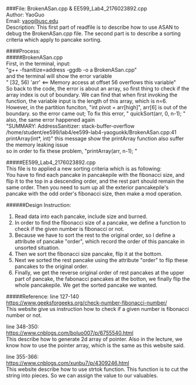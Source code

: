 ###File: BrokenASan.cpp & EE599_Lab4_2176023892.cpp  
Author: YaoGuo   
Email: yaog@usc.edu  
Description: This first part of readfile is to describe how to use ASAN to debug the BrokenASan.cpp file. 
The second part is to describe a sorting criteria which apply to pancake sorting. 


####Process:  
#####BrokenASan.cpp   
First, in the terminal, input:  
"g++ -fsanitize=address -ggdb -o a BrokenASan.cpp"  
and the terminal will show the error variable  
" [32, 56) 'arr' <== Memory access at offset 56 overflows this variable"  
So back to the code, the error is about an array, so first thing to check if the array index is out of boundary. 
We can find that when first invoking the function, the variable input is the length of this array, which is n=6.  
However, in the partition funciton, "int pivot = arr[high]", arr[6] is out of the boundary.  so the error came out; 
To fix this error, " quickSort(arr, 0, n-1); "
also, the same error happened again  
"SUMMARY: AddressSanitizer: stack-buffer-overflow /home/student/ee599/lab4/ee599-lab4-yaoguokk/BrokenASan.cpp:41 printArray(int*, int)"
this message show the printArray function also suffer the memory leaking issue  
so in order to fix these problem, "printArray(arr, n-1); "  

#####EE599_Lab4_2176023892.cpp  
This file is to applied a new sorting criteria which is as following:  
You have to find each pancake in pancakepile with the fibonacci size, and flip it to the top in a descending order, and the rest part should remain the same order. 
Then you need to sum up all the exterior pancakepile's pancake with the odd order's fibonacci size, then make a mod operation.   

######Design Instruction:
1. Read data into each pancake, include size and burned.   
2. In order to find the fibonacci size of a pancake, we define a function to check if the given number is fibonacci or not.     
3. Because we have to sort the rest to the original order, so I define a attribute of pancake "order", which record the order of this pancake in unsorted situation.    
4. Then we sort the fibonacci size pancake, flip it at the bottom.    
5. Next we sorted the rest pancake using the attribute "order" to flip these pancakes to the original order.   
6. Finally, we get the reverse original order of rest pancakes at the upper part of pancake, the fabonacci pancakes at the botton, we finally flip the whole pancakepile. We get the sorted pancake we wanted.    


#####Reference:
line 127-140    
https://www.geeksforgeeks.org/check-number-fibonacci-number/    
This website give us instruction how to check if a given number is fibonacci number or not.    
    
line 348-350:   
https://www.cnblogs.com/boluo007/p/6755540.html   
This describe how to generate 2d array of pointer. Also in the lecture, we know how to use the pointer array, which is the same as this website said.   

line 355-366:   
https://www.cnblogs.com/xunbu7/p/4309246.html   
This website describe how to use strtok function. This function is to cut the string into pieces. So we can assign the value to our valuables.   

